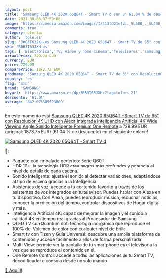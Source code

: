 ```yaml
---
layout: post
title: 'Samsung QLED 4K 2020 65Q64T - Smart TV d con un 61.04 % de descuento'
date: 2021-09-06 07:59:08
image: 'https://m.media-amazon.com/images/I/413tQ21efzL._SL500_._SL400_.jpg'
comments: true
category: ofertas
author: 'tole.es'
slug: 'B083T63JXH-es Samsung QLED 4K 2020 65Q64T - Smart TV de 65" con...'
sku: 'B083T63JXH-es'
tags: [ 'Electrónica','TV, vídeo y home cinema','Televisores','samsung','smart','tv', ]
actualPrice: 729.99 EUR
currency: EUR
price: 729.99
comparePrice: 1873.75 EUR
prodname: 'Samsung QLED 4K 2020 65Q64T - Smart TV de 65" con Resolución 4K UHD  con Alexa Integrada  Inteligencia Artificial 4K Wide Viewing Angle  Sonido Inteligente  Premium One Remote'
country: 'es'
flag: '🇪🇸'
brand: 'SAMSUNG'
buyurl: 'https://www.amazon.es/dp/B083T63JXH/?tag=tolees-21'
descuento: '61.04'
average: '842.073809523809'
---
```


En este momento está [Samsung QLED 4K 2020 65Q64T - Smart TV de 65" con Resolución 4K UHD  con Alexa Integrada  Inteligencia Artificial 4K Wide Viewing Angle  Sonido Inteligente  Premium One Remote](https://www.amazon.es/dp/B083T63JXH/?tag=tolees-21) a 729.99 EUR (original: 1873.75 EUR) (61.04 %  de descuento) en el siguiente enlace!

[![Samsung QLED 4K 2020 65Q64T - Smart TV d](https://m.media-amazon.com/images/I/413tQ21efzL._SL500_._SL400_.jpg)](https://www.amazon.es/dp/B083T63JXH/?tag=tolees-21)

🔎:

- Paquete con embalado genérico: Serie Q60T
- HDR 10+: la tecnología HDR crea negros más profundos y potencia el nivel de detalle de cada escena.
- Sonido Inteligente: ajusta el sonido al detectar variaciones, adaptándose al tipo de escena gracias a la Inteligencia
- Asistentes de voz: accede a tu contenido favorito a través de los asistentes de voz integrados en tu televisor. Puedes hablar con Alexa en tu dispositivo. Con Alexa, puedes reproducir música, escuchar noticias, conocer la predicción del tiempo, controlar dispositivos de Hogar digital y más.
- Inteligencia Artificial 4K: capaz de mejorar la imagen y el sonido a calidad 4K en tiempo real gracias al Procesador de Samsung
- QLED TV con Quantum dot: tecnología inorgánica que reproduce el 100% del Volumen de color con cualquier nivel de brillo.
- Smart tv con Tizen y Guía Universal: descubre una amplia plataforma de contenidos y accede fácilmente a ellos de forma personalizada.
- Multi View: permite ver la pantalla de tu smartphone en el televisor a la vez que se reproduce el contenido en él.
- One Remote Control: accede a todas las aplicaciones de tu Smart TV, decodificador o consola desde un solo mando

[🛒 Aquí!!!](https://www.amazon.es/dp/B083T63JXH/?tag=tolees-21)
